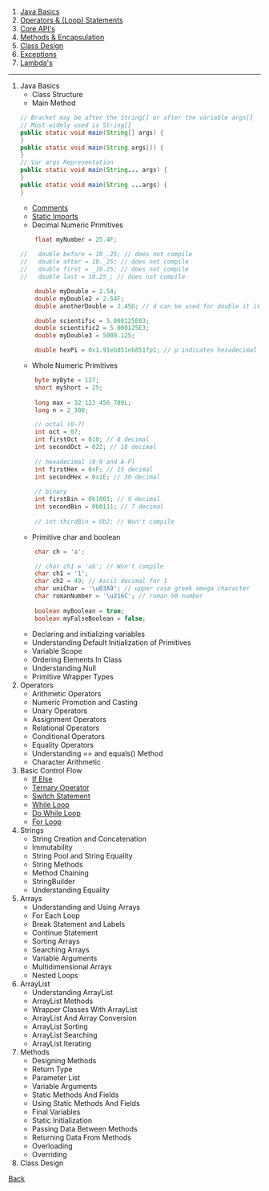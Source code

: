 1. [Java Basics](java-basics/README.md)
1. [Operators & (Loop) Statements](operators-statements/README.md)
1. [Core API's](core-api/README.md)
1. [Methods & Encapsulation]()
1. [Class Design]()
1. [Exceptions]()
1. [Lambda's]()

<hr/>

1. Java Basics
    - Class Structure
    - Main Method
    ```java
    // Bracket may be after the String[] or after the variable args[]
    // Most widely used is String[]
    public static void main(String[] args) {
    }
    public static void main(String args[]) {
    }
    // Var args Representation
    public static void main(String... args) {
    }
    public static void main(String ...args) {
    }
    ```
    - [Comments](java-basics/class-structure/comments/#for)
    - [Static Imports](java-basics/package-imports/#static-imports)
    - Decimal Numeric Primitives
    ```java
        float myNumber = 25.4F;
         
   //   double before = 10_.25; // does not compile
   //   double after = 10._25; // does not compile
   //   double first = _10.25; // does not compile
   //   double last = 10.25_; // does not compile

        double myDouble = 2.54;
        double myDouble2 = 2.54F;
        double anotherDouble = 2.45D; // d can be used for double it is optional

        double scientific = 5.000125E03;
        double scientific2 = 5.000125E3;
        double myDouble3 = 5000.125;

        double hexPi = 0x1.91eb851eb851fp1; // p indicates hexadecimal floating point number
    ```
    - Whole Numeric Primitives
    ```java
        byte myByte = 127;
        short myShort = 25; 
        
        long max = 32_123_456_789L;
        long n = 2_300;

        // octal (0-7)
        int oct = 07;
        int firstOct = 010; // 8 decimal
        int secondOct = 022; // 18 decimal
        
        // hexadecimal (0-9 and A-F)
        int firstHex = 0xF; // 15 decimal
        int secondHex = 0x1E; // 30 decimal
        
        // binary
        int firstBin = 0b1001; // 9 decimal
        int secondBin = 0b0111; // 7 decimal
        
        // int thirdBin = 0b2; // Won't compile
    ```
    - Primitive char and boolean
    ```java
        char ch = 'a';

        // char ch1 = 'ab'; // Won't compile
        char ch1 = '1';
        char ch2 = 49; // Ascii decimal for 1
        char uniChar = '\u03A9'; // upper case greek omega character
        char romanNumber = '\u216C'; // roman 50 number
        
        boolean myBoolean = true;
        boolean myFalseBoolean = false;
    ```
    - Declaring and initializing variables
    - Understanding Default Initialization of Primitives
    - Variable Scope
    - Ordering Elements In Class
    - Understanding Null
    - Primitive Wrapper Types
1.  Operators
    - Arithmetic Operators
    - Numeric Promotion and Casting
    - Unary Operators
    - Assignment Operators
    - Relational Operators
    - Conditional Operators
    - Equality Operators
    - Understanding == and equals() Method
    - Character Arithmetic
1. Basic Control Flow
    - [If Else](operators-statements/statements/)
    - [Ternary Operator](operators-statements/operators/)
    - [Switch Statement](operators-statements/statements/)
    - [While Loop](operators-statements/statements/)
    - [Do While Loop](operators-statements/statements/)
    - [For Loop](operators-statements/statements/)
1. Strings
    - String Creation and Concatenation
    - Immutability
    - String Pool and String Equality
    - String Methods
    - Method Chaining
    - StringBuilder
    - Understanding Equality
1. Arrays
    - Understanding and Using Arrays
    - For Each Loop
    - Break Statement and Labels
    - Continue Statement
    - Sorting Arrays
    - Searching Arrays
    - Variable Arguments
    - Multidimensional Arrays
    - Nested Loops
1. ArrayList
    - Understanding ArrayList
    - ArrayList Methods
    - Wrapper Classes With ArrayList
    - ArrayList And Array Conversion
    - ArrayList Sorting
    - ArrayList Searching
    - ArrayList Iterating
1. Methods
    - Designing Methods
    - Return Type
    - Parameter List
    - Variable Arguments
    - Static Methods And Fields
    - Using Static Methods And Fields
    - Final Variables
    - Static Initialization
    - Passing Data Between Methods
    - Returning Data From Methods
    - Overloading
    - Overriding
1. Class Design
    

[Back](../../tree/master)
